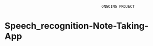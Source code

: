                                                 ONGOING PROJECT
# Speech_recognition-Note-Taking-App
